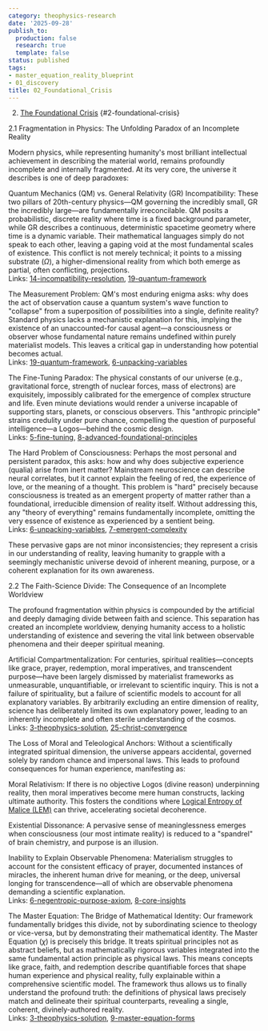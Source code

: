```yaml
---
category: theophysics-research
date: '2025-09-28'
publish_to:
  production: false
  research: true
  template: false
status: published
tags:
- master_equation_reality_blueprint
- 01_discovery
title: 02_Foundational_Crisis
---
```

   
2. [The Foundational Crisis](../../../The%20Foundational%20Crisis.md) {#2-foundational-crisis}   
   
2.1 Fragmentation in Physics: The Unfolding Paradox of an Incomplete Reality   
   
Modern physics, while representing humanity's most brilliant intellectual achievement in describing the material world, remains profoundly incomplete and internally fragmented. At its very core, the universe it describes is one of deep paradoxes:   
   
   
   
   
   
Quantum Mechanics (QM) vs. General Relativity (GR) Incompatibility: These two pillars of 20th-century physics—QM governing the incredibly small, GR the incredibly large—are fundamentally irreconcilable. QM posits a probabilistic, discrete reality where time is a fixed background parameter, while GR describes a continuous, deterministic spacetime geometry where time is a dynamic variable. Their mathematical languages simply do not speak to each other, leaving a gaping void at the most fundamental scales of existence. This conflict is not merely technical; it points to a missing substrate ($\Omega$), a higher-dimensional reality from which both emerge as partial, often conflicting, projections.   
Links: [14-incompatibility-resolution](#14-incompatibility-resolution), [19-quantum-framework](#19-quantum-framework)   
   
   
   
The Measurement Problem: QM's most enduring enigma asks: why does the act of observation cause a quantum system's wave function to "collapse" from a superposition of possibilities into a single, definite reality? Standard physics lacks a mechanistic explanation for this, implying the existence of an unaccounted-for causal agent—a consciousness or observer whose fundamental nature remains undefined within purely materialist models. This leaves a critical gap in understanding how potential becomes actual.   
Links: [19-quantum-framework](#19-quantum-framework), [6-unpacking-variables](#6-unpacking-variables)   
   
   
   
The Fine-Tuning Paradox: The physical constants of our universe (e.g., gravitational force, strength of nuclear forces, mass of electrons) are exquisitely, impossibly calibrated for the emergence of complex structure and life. Even minute deviations would render a universe incapable of supporting stars, planets, or conscious observers. This "anthropic principle" strains credulity under pure chance, compelling the question of purposeful intelligence—a Logos—behind the cosmic design.   
Links: [5-fine-tuning](#5-fine-tuning), [8-advanced-foundational-principles](#8-advanced-foundational-principles)   
   
   
   
The Hard Problem of Consciousness: Perhaps the most personal and persistent paradox, this asks: how and why does subjective experience (qualia) arise from inert matter? Mainstream neuroscience can describe neural correlates, but it cannot explain the feeling of red, the experience of love, or the meaning of a thought. This problem is "hard" precisely because consciousness is treated as an emergent property of matter rather than a foundational, irreducible dimension of reality itself. Without addressing this, any "theory of everything" remains fundamentally incomplete, omitting the very essence of existence as experienced by a sentient being.   
Links: [6-unpacking-variables](#6-unpacking-variables), [7-emergent-complexity](#7-emergent-complexity)   
   
These pervasive gaps are not minor inconsistencies; they represent a crisis in our understanding of reality, leaving humanity to grapple with a seemingly mechanistic universe devoid of inherent meaning, purpose, or a coherent explanation for its own awareness.   
   
2.2 The Faith-Science Divide: The Consequence of an Incomplete Worldview   
   
The profound fragmentation within physics is compounded by the artificial and deeply damaging divide between faith and science. This separation has created an incomplete worldview, denying humanity access to a holistic understanding of existence and severing the vital link between observable phenomena and their deeper spiritual meaning.   
   
   
   
   
   
Artificial Compartmentalization: For centuries, spiritual realities—concepts like grace, prayer, redemption, moral imperatives, and transcendent purpose—have been largely dismissed by materialist frameworks as unmeasurable, unquantifiable, or irrelevant to scientific inquiry. This is not a failure of spirituality, but a failure of scientific models to account for all explanatory variables. By arbitrarily excluding an entire dimension of reality, science has deliberately limited its own explanatory power, leading to an inherently incomplete and often sterile understanding of the cosmos.   
Links: [3-theophysics-solution](#3-theophysics-solution), [25-christ-convergence](#25-christ-convergence)   
   
   
   
The Loss of Moral and Teleological Anchors: Without a scientifically integrated spiritual dimension, the universe appears accidental, governed solely by random chance and impersonal laws. This leads to profound consequences for human experience, manifesting as:   
   
   
   
   
   
Moral Relativism: If there is no objective Logos (divine reason) underpinning reality, then moral imperatives become mere human constructs, lacking ultimate authority. This fosters the conditions where [Logical Entropy of Malice (LEM)](/not_created.md) can thrive, accelerating societal decoherence.   
   
   
   
Existential Dissonance: A pervasive sense of meaninglessness emerges when consciousness (our most intimate reality) is reduced to a "spandrel" of brain chemistry, and purpose is an illusion.   
   
   
   
Inability to Explain Observable Phenomena: Materialism struggles to account for the consistent efficacy of prayer, documented instances of miracles, the inherent human drive for meaning, or the deep, universal longing for transcendence—all of which are observable phenomena demanding a scientific explanation.   
Links: [6-negentropic-purpose-axiom](#6-negentropic-purpose-axiom), [8-core-insights](#8-core-insights)   
   
   
   
The Master Equation: The Bridge of Mathematical Identity: Our framework fundamentally bridges this divide, not by subordinating science to theology or vice-versa, but by demonstrating their mathematical identity. The Master Equation ($\chi$) is precisely this bridge. It treats spiritual principles not as abstract beliefs, but as mathematically rigorous variables integrated into the same fundamental action principle as physical laws. This means concepts like grace, faith, and redemption describe quantifiable forces that shape human experience and physical reality, fully explainable within a comprehensive scientific model. The framework thus allows us to finally understand the profound truth: the definitions of physical laws precisely match and delineate their spiritual counterparts, revealing a single, coherent, divinely-authored reality.   
Links: [3-theophysics-solution](#3-theophysics-solution), [9-master-equation-forms](#9-master-equation-forms)